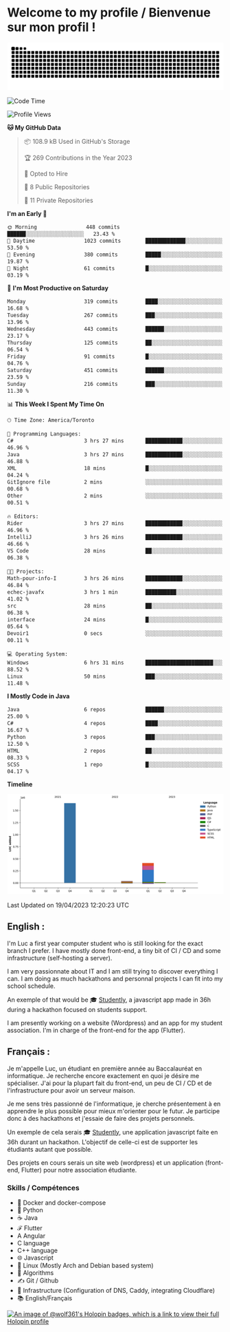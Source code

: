 # Welcome to my profile / Bienvenue sur mon profil !

![snake gif](https://github.com/wolf-361/wolf-361/blob/output/github-contribution-grid-snake.svg)

<!--START_SECTION:waka-->
![Code Time](http://img.shields.io/badge/Code%20Time-18%20hrs%2027%20mins-blue)

![Profile Views](http://img.shields.io/badge/Profile%20Views-5-blue)

**🐱 My GitHub Data** 

> 📦 108.9 kB Used in GitHub's Storage 
 > 
> 🏆 269 Contributions in the Year 2023
 > 
> 💼 Opted to Hire
 > 
> 📜 8 Public Repositories 
 > 
> 🔑 11 Private Repositories 
 > 
**I'm an Early 🐤** 

```text
🌞 Morning                448 commits         ██████░░░░░░░░░░░░░░░░░░░   23.43 % 
🌆 Daytime                1023 commits        █████████████░░░░░░░░░░░░   53.50 % 
🌃 Evening                380 commits         █████░░░░░░░░░░░░░░░░░░░░   19.87 % 
🌙 Night                  61 commits          █░░░░░░░░░░░░░░░░░░░░░░░░   03.19 % 
```
📅 **I'm Most Productive on Saturday** 

```text
Monday                   319 commits         ████░░░░░░░░░░░░░░░░░░░░░   16.68 % 
Tuesday                  267 commits         ███░░░░░░░░░░░░░░░░░░░░░░   13.96 % 
Wednesday                443 commits         ██████░░░░░░░░░░░░░░░░░░░   23.17 % 
Thursday                 125 commits         ██░░░░░░░░░░░░░░░░░░░░░░░   06.54 % 
Friday                   91 commits          █░░░░░░░░░░░░░░░░░░░░░░░░   04.76 % 
Saturday                 451 commits         ██████░░░░░░░░░░░░░░░░░░░   23.59 % 
Sunday                   216 commits         ███░░░░░░░░░░░░░░░░░░░░░░   11.30 % 
```


📊 **This Week I Spent My Time On** 

```text
🕑︎ Time Zone: America/Toronto

💬 Programming Languages: 
C#                       3 hrs 27 mins       ████████████░░░░░░░░░░░░░   46.96 % 
Java                     3 hrs 27 mins       ████████████░░░░░░░░░░░░░   46.88 % 
XML                      18 mins             █░░░░░░░░░░░░░░░░░░░░░░░░   04.24 % 
GitIgnore file           2 mins              ░░░░░░░░░░░░░░░░░░░░░░░░░   00.68 % 
Other                    2 mins              ░░░░░░░░░░░░░░░░░░░░░░░░░   00.51 % 

🔥 Editors: 
Rider                    3 hrs 27 mins       ████████████░░░░░░░░░░░░░   46.96 % 
IntelliJ                 3 hrs 26 mins       ████████████░░░░░░░░░░░░░   46.66 % 
VS Code                  28 mins             ██░░░░░░░░░░░░░░░░░░░░░░░   06.38 % 

🐱‍💻 Projects: 
Math-pour-info-I         3 hrs 26 mins       ████████████░░░░░░░░░░░░░   46.84 % 
echec-javafx             3 hrs 1 min         ██████████░░░░░░░░░░░░░░░   41.02 % 
src                      28 mins             ██░░░░░░░░░░░░░░░░░░░░░░░   06.38 % 
interface                24 mins             █░░░░░░░░░░░░░░░░░░░░░░░░   05.64 % 
Devoir1                  0 secs              ░░░░░░░░░░░░░░░░░░░░░░░░░   00.11 % 

💻 Operating System: 
Windows                  6 hrs 31 mins       ██████████████████████░░░   88.52 % 
Linux                    50 mins             ███░░░░░░░░░░░░░░░░░░░░░░   11.48 % 
```

**I Mostly Code in Java** 

```text
Java                     6 repos             ██████░░░░░░░░░░░░░░░░░░░   25.00 % 
C#                       4 repos             ████░░░░░░░░░░░░░░░░░░░░░   16.67 % 
Python                   3 repos             ███░░░░░░░░░░░░░░░░░░░░░░   12.50 % 
HTML                     2 repos             ██░░░░░░░░░░░░░░░░░░░░░░░   08.33 % 
SCSS                     1 repo              █░░░░░░░░░░░░░░░░░░░░░░░░   04.17 % 
```



**Timeline**

![Lines of Code chart](https://raw.githubusercontent.com/wolf-361/wolf-361/main/assets/bar_graph.png)


 Last Updated on 19/04/2023 12:20:23 UTC
<!--END_SECTION:waka-->

## English : 

I'm Luc a first year computer student who is still looking for the exact branch I prefer. I have mostly done front-end, a tiny bit of CI / CD and some infrastructure (self-hosting a server).

I am very passionnate about IT and I am still trying to discover everything I can. I am doing as much hackathons and personnal projects I can fit into my school schedule.

An exemple of that would be 🎓 [Studently](https://github.com/wolf-361/Studently-CodeJam12), a javascript app made in 36h during a hackathon focused on students support.

I am presently working on a website (Wordpress) and an app for my student association. I'm in charge of the front-end for the app (Flutter).

## Français :

Je m'appelle Luc, un étudiant en première année au Baccalauréat en informatique. Je recherche encore exactement en quoi je désire me spécialiser. J'ai pour la plupart fait du front-end, un peu de CI / CD et de l'infrastructure pour avoir un serveur maison.

Je me sens très passionné de l'informatique, je cherche présentement à en apprendre le plus possible pour mieux m'orienter pour le futur. Je participe donc à des hackathons et j'essaie de faire des projets personnels.

Un exemple de cela serais 🎓 [Studently](https://github.com/wolf-361/Studently-CodeJam12), une application javascript faite en 36h durant un hackathon. L'objectif de celle-ci est de supporter les étudiants autant que possible.

Des projets en cours serais un site web (wordpress) et un application (front-end, Flutter) pour notre association étudiante.

###  Skills / Compétences

* 🐋 Docker and docker-compose
* 🐍 Python
* ☕ Java
* ℱ Flutter
* A Angular
* C language
* C++ language
* 🌐 Javascript
* 🐧 Linux (Mostly Arch and Debian based system)
* 🧩 Algorithms
* ✍️ Git / Github
* 📜 Infrastructure (Configuration of DNS, Caddy, integrating Cloudflare)
* 📚 English/Français

[![An image of @wolf361's Holopin badges, which is a link to view their full Holopin profile](https://holopin.me/wolf361)](https://holopin.io/@wolf361)


